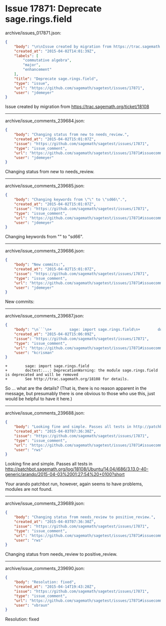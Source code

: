 # Issue 17871: Deprecate sage.rings.field

archive/issues_017871.json:
```json
{
    "body": "\n\nIssue created by migration from https://trac.sagemath.org/ticket/18108\n\n",
    "created_at": "2015-04-02T14:01:39Z",
    "labels": [
        "commutative algebra",
        "major",
        "enhancement"
    ],
    "title": "Deprecate sage.rings.field",
    "type": "issue",
    "url": "https://github.com/sagemath/sagetest/issues/17871",
    "user": "jdemeyer"
}
```


Issue created by migration from https://trac.sagemath.org/ticket/18108





---

archive/issue_comments_239684.json:
```json
{
    "body": "Changing status from new to needs_review.",
    "created_at": "2015-04-02T15:01:07Z",
    "issue": "https://github.com/sagemath/sagetest/issues/17871",
    "type": "issue_comment",
    "url": "https://github.com/sagemath/sagetest/issues/17871#issuecomment-239684",
    "user": "jdemeyer"
}
```

Changing status from new to needs_review.



---

archive/issue_comments_239685.json:
```json
{
    "body": "Changing keywords from \"\" to \"sd66\".",
    "created_at": "2015-04-02T15:01:07Z",
    "issue": "https://github.com/sagemath/sagetest/issues/17871",
    "type": "issue_comment",
    "url": "https://github.com/sagemath/sagetest/issues/17871#issuecomment-239685",
    "user": "jdemeyer"
}
```

Changing keywords from "" to "sd66".



---

archive/issue_comments_239686.json:
```json
{
    "body": "New commits:",
    "created_at": "2015-04-02T15:01:07Z",
    "issue": "https://github.com/sagemath/sagetest/issues/17871",
    "type": "issue_comment",
    "url": "https://github.com/sagemath/sagetest/issues/17871#issuecomment-239686",
    "user": "jdemeyer"
}
```

New commits:



---

archive/issue_comments_239687.json:
```json
{
    "body": "\n```\n+        sage: import sage.rings.field\n+        doctest:...: DeprecationWarning: the module sage.rings.field is deprecated and will be removed\n+        See http://trac.sagemath.org/18108 for details.\n```\n\nSo ... what are the details?  (That is, there is no reason apparent in the message, but presumably there is one obvious to those who use this, just would be helpful to have it here.)",
    "created_at": "2015-04-02T15:06:09Z",
    "issue": "https://github.com/sagemath/sagetest/issues/17871",
    "type": "issue_comment",
    "url": "https://github.com/sagemath/sagetest/issues/17871#issuecomment-239687",
    "user": "kcrisman"
}
```


```
+        sage: import sage.rings.field
+        doctest:...: DeprecationWarning: the module sage.rings.field is deprecated and will be removed
+        See http://trac.sagemath.org/18108 for details.
```

So ... what are the details?  (That is, there is no reason apparent in the message, but presumably there is one obvious to those who use this, just would be helpful to have it here.)



---

archive/issue_comments_239688.json:
```json
{
    "body": "Looking fine and simple. Passes all tests in http://patchbot.sagemath.org/log/18108/Ubuntu/14.04/i686/3.13.0-40-generic/arando/2015-04-03%2001:27:54%20+0100?short\n\nYour arando patchbot run, however, again seems to have problems, modules are not found.",
    "created_at": "2015-04-03T07:36:30Z",
    "issue": "https://github.com/sagemath/sagetest/issues/17871",
    "type": "issue_comment",
    "url": "https://github.com/sagemath/sagetest/issues/17871#issuecomment-239688",
    "user": "rws"
}
```

Looking fine and simple. Passes all tests in http://patchbot.sagemath.org/log/18108/Ubuntu/14.04/i686/3.13.0-40-generic/arando/2015-04-03%2001:27:54%20+0100?short

Your arando patchbot run, however, again seems to have problems, modules are not found.



---

archive/issue_comments_239689.json:
```json
{
    "body": "Changing status from needs_review to positive_review.",
    "created_at": "2015-04-03T07:36:30Z",
    "issue": "https://github.com/sagemath/sagetest/issues/17871",
    "type": "issue_comment",
    "url": "https://github.com/sagemath/sagetest/issues/17871#issuecomment-239689",
    "user": "rws"
}
```

Changing status from needs_review to positive_review.



---

archive/issue_comments_239690.json:
```json
{
    "body": "Resolution: fixed",
    "created_at": "2015-04-14T19:43:20Z",
    "issue": "https://github.com/sagemath/sagetest/issues/17871",
    "type": "issue_comment",
    "url": "https://github.com/sagemath/sagetest/issues/17871#issuecomment-239690",
    "user": "vbraun"
}
```

Resolution: fixed
